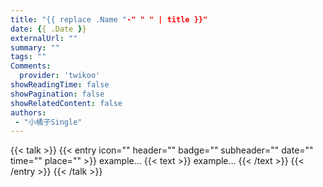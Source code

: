 ```yaml
---
title: "{{ replace .Name "-" " " | title }}"
date: {{ .Date }}
externalUrl: ""
summary: ""
tags: ""
Comments:
  provider: 'twikoo'
showReadingTime: false
showPagination: false
showRelatedContent: false
authors:
 - "小橘子Single"
---
```


{{< talk >}}
  {{< entry icon="" header="" badge="" subheader="" date="" time="" place="" >}}
  example...
  {{< text >}}
    example...
  {{< /text >}}
  {{< /entry >}}
{{< /talk >}}
